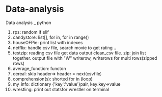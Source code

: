# Data-analysis

Data analysis \_ python

1. rps: random if elif
2. candystore: list[], for in, for in range()
3. houseOFPie: print list with indexes
4. netflix: handle csv file, search movie to get rating ..
5. testzip: reading csv file get data output clean_csv file. zip: join list together. output file with "W" writerow, writerows for multi rows(zipped rows)
6. average_function: functon
7. cereal: skip header=> header = next(csvfile)
8. comprehension(s): shorted for in (loop)
9. my_info: dictionary {'key':'value'}pair, key:key=>value
10. wrestling: print out statsfor wrestler on terminal
